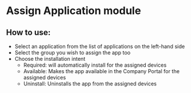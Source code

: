 # Assign Application module

## How to use:
* Select an application from the list of applications on the left-hand side
* Select the group you wish to assign the app too
* Choose the installation intent
  * Required: will automatically install for the assigned devices
  * Available: Makes the app available in the Company Portal for the assigned devices
  * Uninstall: Uninstalls the app from the assigned devices
